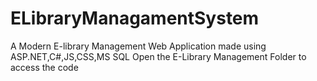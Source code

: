 # ELibraryManagamentSystem
A Modern E-library Management Web Application made using ASP.NET,C#,JS,CSS,MS SQL
Open the E-Library Management Folder to access the code
